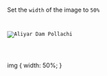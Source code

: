 Set the `width` of the image to `50%`

<codeblock language="css" type="exercise" testMode="fixedInput">
<code>
<panel language="html">
<img src="aliyar-dam-pollachi.jpg" alt="Aliyar Dam Pollachi">
</panel>
<panel language="css">

</panel>
</code>

<solution>
img {
  width: 50%;
}
</solution>
</codeblock>